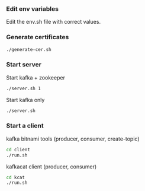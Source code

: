 ### Edit env variables

Edit the env.sh file with correct values.

### Generate certificates

```bash
./generate-cer.sh
```

### Start server

Start kafka + zookeeper

```bash
./server.sh 1
```

Start kafka only

```bash
./server.sh
```

### Start a client

kafka bitnami tools (producer, consumer, create-topic)

```bash
cd client
./run.sh
```

kafkacat client (producer, consumer)

```bash
cd kcat
./run.sh
```
